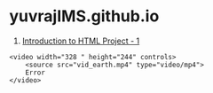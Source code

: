 # yuvrajIMS.github.io

<!DOCTYPE html>
<html lang="en">
	<head>
		<meta charset="utf-8">
		<meta name="viewport" content="width=device-width, initial-scale=1">
		<title>yuvrajIMS</title>
	</head>
	<body>
		<ol start="1">
			<p><li><a href="Intro to HTML final project.html"> Introduction to HTML Project - 1</a></li></p>
           	</ol>
		
	<video width="328 " height="244" controls>
		<source src="vid_earth.mp4" type="video/mp4">
		Error
	</video> 
		
</body>
</html>
